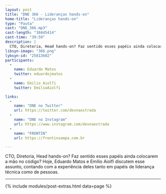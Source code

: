 ```yaml
---
layout: post
title: "DNE 366 - Lideranças hands-on"
home-title: "Lideranças hands-on"
type: "Pauta"
cast: "DNE_366.mp3"
cast-length: "38445414"
cast-time: "39:59"
description: |
  CTO, Diretoria, Head hands-on? Faz sentido esses papéis ainda colocarem a mão no código? Hoje, Eduardo Matos e Emilio Aiolfi discutem esse assunto, contando com a experiência deles tanto em papéis de liderança técnica como de pessoas.
libsyn-image: "366.png"
lybsyn-id: "25813602"
participants:
  -
    name: Eduardo Matos
    twitter: eduardojmatos
  -
    name: Emilio Aiolfi
    twitter: EmilioAiolfi

links:
  -
    name: "DNE no Twitter"
    url: https://twitter.com/devnaestrada
  -
    name: "DNE no Instagram"
    url: https://www.instagram.com/devnaestrada
  -
    name: "FRONTIN"
    url: https://frontinsampa.com.br

---
```


CTO, Diretoria, Head hands-on? Faz sentido esses papéis ainda colocarem a mão no código? Hoje, Eduardo Matos e Emilio Aiolfi discutem esse assunto, contando com a experiência deles tanto em papéis de liderança técnica como de pessoas.

---

{% include modules/post-extras.html data=page %}
